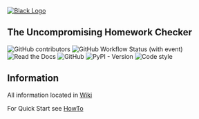 [![Black Logo](https://raw.githubusercontent.com/Veniamin-Arefev/HWorker/main/docs/_static/logo.png)](https://hworker.readthedocs.io/en/stable/)

## The Uncompromising Homework Checker
  
![GitHub contributors](https://img.shields.io/github/contributors/FrBrGeorge/HWorker)
![GitHub Workflow Status (with event)](https://img.shields.io/github/actions/workflow/status/FrBrGeorge/HWorker/pull_requests%26push.yaml?label=Tests)
![Read the Docs](https://img.shields.io/readthedocs/hworker)
![GitHub](https://img.shields.io/github/license/FrBrGeorge/HWorker)
![PyPI - Version](https://img.shields.io/pypi/v/hworker)
![Code style](https://img.shields.io/badge/code%20style-black-000000.svg)

## Information

All information located in [Wiki](https://github.com/FrBrGeorge/HWorker/wiki/)

For Quick Start see [HowTo](https://github.com/FrBrGeorge/HWorker/wiki/HowTo)


